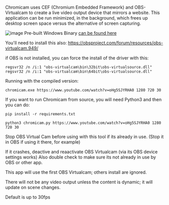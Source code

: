 Chromicam uses CEF (Chromium Embedded Framework) and OBS-Virtualcam to create a live video output device that mirrors a website.  This application can be run minimized, in the background, which frees up desktop screen space versus the alternative of screen capturing.

![image](https://user-images.githubusercontent.com/2575698/84745620-d6a57b80-af82-11ea-8137-7e01dd188004.png)
Pre-built Windows Binary  [can be found here](https://obs.ninja/chromicam_win.zip)

You'll need to install this also: https://obsproject.com/forum/resources/obs-virtualcam.949/

if OBS is not installed, you can force the install of the driver with this:
```
regsvr32 /n /i:1 "obs-virtualcam\bin\32bit\obs-virtualsource.dll"
regsvr32 /n /i:1 "obs-virtualcam\bin\64bit\obs-virtualsource.dll"
```
Running with the compiled version:
```
chromicam.exe https://www.youtube.com/watch?v=oHg5SJYRHA0 1280 720 30
```


If you want to run Chromicam from source, you will need Python3 and then you can do:

```
pip install -r requirements.txt
```
```
python3 chromicam.py https://www.youtube.com/watch?v=oHg5SJYRHA0 1280 720 30
```


Stop OBS Virtual Cam before using with this tool if its already in use. 
(Stop it in OBS if using it there, for example)

If it crashes, deactive and reaactivate OBS Virtualcam (via its OBS device settings works)
Also double check to make sure its not already in use by OBS or other app.

This app will use the first OBS Virtualcam; others install are ignored.

There will not be any video output unless the content is dynamic; it will update on scene changes.

Default is up to 30fps
